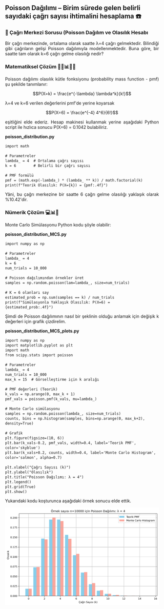 <h2>Poisson Dağılımı – Birim sürede gelen belirli sayıdaki çağrı sayısı ihtimalini hesaplama  ☎️</h2>

<h3>📝 Çağrı Merkezi Sorusu (Poisson Dağılım ve Olasılık Hesabı</h3>

<p align="justify">Bir çağrı merkezinde, ortalama olarak saatte λ=4 çağrı gelmektedir. Bilindiği gibi çağrıların gelişi Poisson dağılımıyla modellenmektedir. Buna göre, bir saatte tam olarak k=6 çağrı gelme olasılığı nedir?</p>

<h3>Matematiksel Çözüm 🤔💭📊🧮📝</h3>

<p align="justify">Poisson dağılımı olasılık kütle fonksiyonu (probability mass function - pmf) şu şekilde tanımlanır:</p>

$$P(X=k) = \frac{e^{-\lambda} \lambda^k}{k!}$$

<p align="justify">λ=4 ve k=6 verilen değerlerini pmf'de yerine koyarsak</p>

$$P(X=6) = \frac{e^{-4} 4^6}{6!}$$

<p align="justify">eşitliğini elde ederiz. Hesap makinesi kullanmak yerine aşağıdaki Python script ile hızlıca sonucu P(X=6) = 0.1042 bulabiliriz.</p>

<b>poisson_distribution.py</b>

```
import math

# Parametreler
lambda_ = 4  # Ortalama çağrı sayısı
k = 6        # Belirli bir çağrı sayısı

# PMF formülü
pmf = (math.exp(-lambda_) * (lambda_ ** k)) / math.factorial(k)
print(f"Teorik Olasılık: P(X={k}) = {pmf:.4f}")
```

<p align="justify">Yâni, bu çağrı merkezine bir saatte 6 çağrı gelme olasılığı yaklaşık olarak %10.42'dir.</p>

<h3>Nümerik Çözüm 💻📊🧮</h3>

<p align="justify">Monte Carlo Simülasyonu Python kodu şöyle olabilir:</p>

<b>poisson_distribution_MCS.py</b>

```
import numpy as np

# Parametreler
lambda_ = 4
k = 6
num_trials = 10_000

# Poisson dağılımından örnekler üret
samples = np.random.poisson(lam=lambda_, size=num_trials)

# K = 6 olanları say
estimated_prob = np.sum(samples == k) / num_trials
print(f"Simülasyonla Yaklaşık Olasılık: P(X=6) = {estimated_prob:.4f}")
```

<p align="justify">Şimdi de Poisson dağılımının nasıl bir şeklinin olduğu anlamak için değişik k değerleri için grafik çizdirelim.</p>

<b>poisson_distribution_MCS_plots.py</b>

```
import numpy as np
import matplotlib.pyplot as plt
import math
from scipy.stats import poisson

# Parametreler
lambda_ = 4
num_trials = 10_000
max_k = 15  # Görselleştirme için k aralığı

# PMF değerleri (Teorik)
k_vals = np.arange(0, max_k + 1)
pmf_vals = poisson.pmf(k_vals, mu=lambda_)

# Monte Carlo simülasyonu
samples = np.random.poisson(lambda_, size=num_trials)
counts, bins = np.histogram(samples, bins=np.arange(0, max_k+2), density=True)

# Grafik
plt.figure(figsize=(10, 6))
plt.bar(k_vals-0.2, pmf_vals, width=0.4, label='Teorik PMF', color='skyblue')
plt.bar(k_vals+0.2, counts, width=0.4, label='Monte Carlo Histogram', color='salmon', alpha=0.7)

plt.xlabel("Çağrı Sayısı (k)")
plt.ylabel("Olasılık")
plt.title("Poisson Dağılımı: λ = 4")
plt.legend()
plt.grid(True)
plt.show()
```

<p align="justify">Yukarıdaki kodu koşturunca aşağıdaki örnek sonucu elde ettik.</p>

<img src="figure/poisson_distribution_MCS_plots.png" alt="saatte ortalama 4 çağrı bir yere k=6 çağrı olasılığı" width="%100" height="auto">